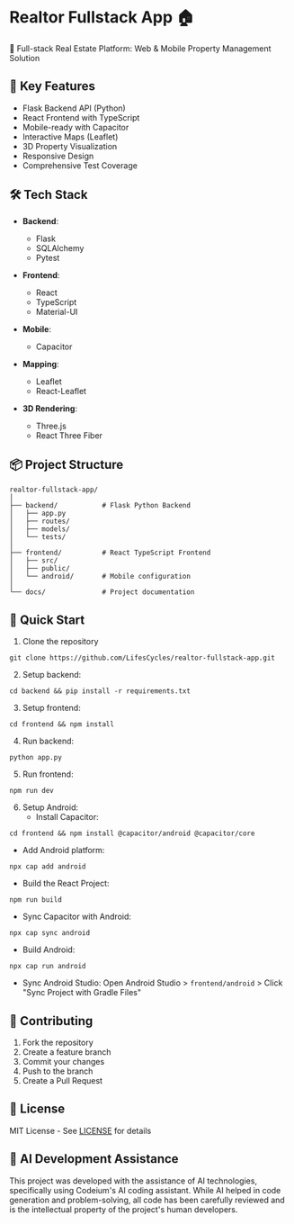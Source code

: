 # Realtor Fullstack App 🏠

🌟 Full-stack Real Estate Platform: Web & Mobile Property Management Solution

## 🔑 Key Features
- Flask Backend API (Python)
- React Frontend with TypeScript
- Mobile-ready with Capacitor
- Interactive Maps (Leaflet)
- 3D Property Visualization
- Responsive Design
- Comprehensive Test Coverage

## 🛠 Tech Stack
- **Backend**: 
  * Flask
  * SQLAlchemy
  * Pytest

- **Frontend**: 
  * React
  * TypeScript
  * Material-UI

- **Mobile**: 
  * Capacitor

- **Mapping**: 
  * Leaflet
  * React-Leaflet

- **3D Rendering**: 
  * Three.js
  * React Three Fiber

## 📦 Project Structure
```
realtor-fullstack-app/
│
├── backend/           # Flask Python Backend
│   ├── app.py
│   ├── routes/
│   ├── models/
│   └── tests/
│
├── frontend/          # React TypeScript Frontend
│   ├── src/
│   ├── public/
│   └── android/       # Mobile configuration
│
└── docs/              # Project documentation
```

## 🚀 Quick Start
1. Clone the repository
```
git clone https://github.com/LifesCycles/realtor-fullstack-app.git
```
2. Setup backend: 
```
cd backend && pip install -r requirements.txt
```
3. Setup frontend: 
```
cd frontend && npm install
```
4. Run backend: 
```
python app.py
```
5. Run frontend: 
```
npm run dev
```
6. Setup Android:
   - Install Capacitor: 
```
cd frontend && npm install @capacitor/android @capacitor/core
```
   - Add Android platform: 
```
npx cap add android
```
   - Build the React Project:
```
npm run build
```
   - Sync Capacitor with Android:
```
npx cap sync android
```
   - Build Android:
```
npx cap run android
```
   - Sync Android Studio: Open Android Studio > `frontend/android` > Click "Sync Project with Gradle Files"

## 🤝 Contributing
1. Fork the repository
2. Create a feature branch
3. Commit your changes
4. Push to the branch
5. Create a Pull Request

## 📄 License
MIT License - See [LICENSE](LICENSE) for details

## 🤖 AI Development Assistance
This project was developed with the assistance of AI technologies, specifically using Codeium's AI coding assistant. While AI helped in code generation and problem-solving, all code has been carefully reviewed and is the intellectual property of the project's human developers.
